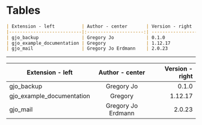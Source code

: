 # Tables

```markdown
| Extension - left          | Author - center       | Version - right   |
|---------------------------|:---------------------:| -----------------:|
| gjo_backup                | Gregory Jo            | 0.1.0             |
| gjo_example_documentation | Gregory               | 1.12.17           |
| gjo_mail                  | Gregory Jo Erdmann    | 2.0.23            |
```

---

| Extension - left          | Author - center       | Version - right   |
|---------------------------|:---------------------:| -----------------:|
| gjo_backup                | Gregory Jo            | 0.1.0             |
| gjo_example_documentation | Gregory               | 1.12.17           |
| gjo_mail                  | Gregory Jo Erdmann    | 2.0.23            |